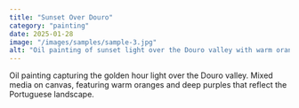 ```yaml
---
title: "Sunset Over Douro"
category: "painting"
date: 2025-01-28
image: "/images/samples/sample-3.jpg"
alt: "Oil painting of sunset light over the Douro valley with warm oranges and purples"
---
```


Oil painting capturing the golden hour light over the Douro valley. Mixed media on canvas, featuring warm oranges and deep purples that reflect the Portuguese landscape.
